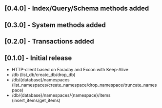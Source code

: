 ## [0.4.0] - Index/Query/Schema methods added

## [0.3.0] - System methods added

## [0.2.0] - Transactions added

## [0.1.0] - Initial release
  - HTTP-client based on Faraday and Excon with Keep-Alive
  - /db (list_db/create_db/drop_db)
  - /db/{database}/namespaces (list_namespaces/create_namespace/drop_namespace/truncate_namespace)
  - /db/{database}/namespaces/{namespace}/items (insert_items/get_items)

